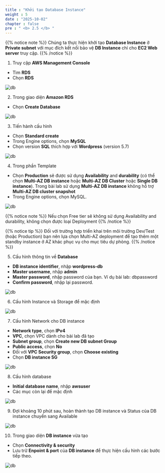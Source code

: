 ```yaml
---
title : "Khởi tạo Database Instance"
weight : 5 
date : "2025-10-02"
chapter : false
pre : " <b> 2.5 </b> "
---
```


{{% notice note %}}
Chúng ta thực hiện khởi tạo **Database Instance** ở **Private subnet** với mục đích kết nối bảo vệ **DB Instance** chỉ cho **EC2 Web server** truy cập.
{{% /notice %}}

1. Truy cập **AWS Management Console**
- Tìm **RDS**
- Chọn **RDS**

![db](/images/createdatabase/db-setup-0.png?featherlight=false&width=90pc)

2.	Trong giao diện **Amazon RDS**
-	Chọn **Create Database**

![db](/images/createdatabase/db-setup-1.png?featherlight=false&width=90pc)

3. Tiến hành cấu hình
-	Chọn **Standard create**
-	Trong Engine options, chọn **MySQL**
-	Chọn version **SQL** thích hợp với **Wordpress** (version 5.7)


![db](/images/createdatabase/db-setup-2.png?featherlight=false&width=90pc)

4. Trong phần Template
-	Chọn **Production** sẽ được sử dụng **Availability** and **durability** (có thể chọn **Multi-AZ DB instance** hoặc **Multi-AZ DB Cluster** hoặc **Single DB instance**). Trong bài lab sử dụng **Multi-AZ DB instance** không hỗ trợ **Multi-AZ DB cluster snapshot**
-	Trong Engine options, chọn MySQL.

![db](/images/createdatabase/db-setup-3.png?featherlight=false&width=90pc)

{{% notice note %}}
Nếu chọn Free tier sẽ không sử dụng Availability and durability, không chọn được loại Deployment
{{% /notice %}}

{{% notice tip %}}
Đối với trường hợp triển khai trên môi trường Dev/Test (hoặc Production) bạn nên lựa chọn Multi-AZ deployment để tạo thêm một standby instance ở AZ khác phục vụ cho mục tiêu dự phòng.
{{% /notice %}}



5. Cấu hình thông tin về **Database**
-	**DB instance identifier**, nhập **wordpress-db**
-	**Master username**, nhập **admin**
-	**Master password**, nhập password của bạn. Ví dụ bài lab: dbpassword
-	**Confirm password**, nhập lại password.

![db](/images/createdatabase/db-setup-4.png?featherlight=false&width=90pc)

6. Cấu hình Instance và Storage để mặc định

![db](/images/createdatabase/db-setup-5.png?featherlight=false&width=90pc)

7. Cấu hình Network cho DB instance
-	**Network type**, chọn **IPv4**
-	**VPC**, chọn VPC dành cho bài lab đã tạo
-	**Subnet group**, chọn **Create new DB subnet Group**
-	**Public access**, chọn **No**
-	Đối với **VPC Security group**, chọn **Choose existing**
-	Chọn **DB instance SG**

![db](/images/createdatabase/db-setup-6.png?featherlight=false&width=90pc)

8. Cấu hình database
-	**Initial database name**, nhập **awsuser**
-	Các mục còn lại để mặc định

![db](/images/createdatabase/db-setup-7.png?featherlight=false&width=90pc)

9. Đợi khoảng 10 phút sau, hoàn thành tạo DB instance và Status của DB instance chuyển sang Available

![db](/images/createdatabase/db-setup-8.png?featherlight=false&width=90pc)

10. Trong giao diện **DB instance** vừa tạo
-	Chọn **Connectivity & security**
-	Lưu trữ **Enpoint & port** của **DB instance** để thực hiện cấu hình các bước tiếp theo.

![db](/images/createdatabase/db-setup-9.png?featherlight=false&width=90pc)